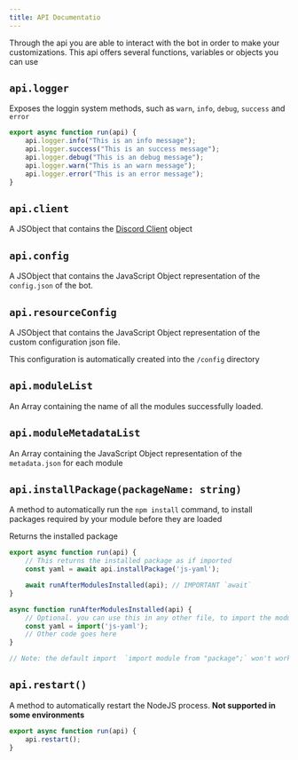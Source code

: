 ```yaml
---
title: API Documentatio
---
```

Through the api you are able to interact with the bot in order to make your customizations. This api offers several functions, variables or objects you can use

## `api.logger`
Exposes the loggin system methods, such as `warn`, `info`, `debug`, `success` and `error`

```js
export async function run(api) {
    api.logger.info("This is an info message");
    api.logger.success("This is an success message");
    api.logger.debug("This is an debug message");
    api.logger.warn("This is an warn message");
    api.logger.error("This is an error message");
}
```

## `api.client`
A JSObject that contains the [Discord Client](https://discord.js.org/docs/packages/discord.js/14.22.1/Client:Class) object

## `api.config`
A JSObject that contains the JavaScript Object representation of the `config.json` of the bot.

## `api.resourceConfig`
A JSObject that contains the JavaScript Object representation of the custom configuration json file. 

This configuration is automatically created into the `/config` directory

## `api.moduleList`
An Array containing the name of all the modules successfully loaded.

## `api.moduleMetadataList`
An Array containing the JavaScript Object representation of the `metadata.json` for each module

## `api.installPackage(packageName: string)`
A method to automatically run the `npm install` command, to install packages required by your module before they are loaded

Returns the installed package
```js
export async function run(api) {
    // This returns the installed package as if imported
    const yaml = await api.installPackage('js-yaml');

    await runAfterModulesInstalled(api); // IMPORTANT `await`
}

async function runAfterModulesInstalled(api) {
    // Optional. you can use this in any other file, to import the module
    const yaml = import('js-yaml');
    // Other code goes here
}

// Note: the default import  `import module from "package";` won't work most of the time
```


## `api.restart()`
A method to automatically restart the NodeJS process. **Not supported in some environments**

```js
export async function run(api) {
    api.restart();
}